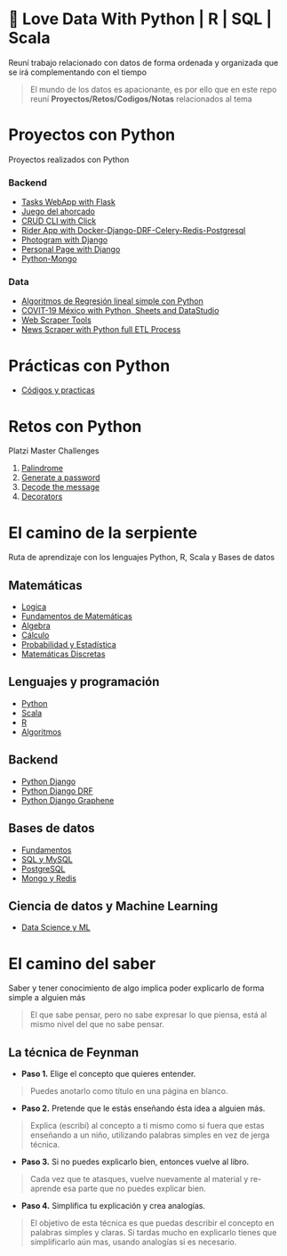 
# :snake: Love Data With Python | R | SQL | Scala <!-- omit in toc -->

Reuní trabajo relacionado con datos de forma ordenada y organizada que se irá complementando con el tiempo

> El mundo de los datos es apacionante, es por ello que en este repo reuní **Proyectos/Retos/Codigos/Notas** relacionados al tema

# Proyectos con Python <!-- omit in toc -->

Proyectos realizados con Python

### Backend
* [Tasks WebApp with Flask](https://github.com/eocode/Flask_TaskApp)
* [Juego del ahorcado](https://github.com/eocode/Juego-del-ahorcado-Python)
* [CRUD CLI with Click](https://github.com/eocode/Python-Clients-CLI)
* [Rider App with Docker-Django-DRF-Celery-Redis-Postgresql](https://github.com/eocode/Rider-App)
* [Photogram with Django](https://github.com/eocode/PhotoGram)
* [Personal Page with Django](https://github.com/eocode/PersonalPage-with-Django)
* [Python-Mongo](https://github.com/eocode/Python-Mongo)

### Data
* [Algoritmos de Regresión lineal simple con Python](https://github.com/eocode/Algoritmo-de-regresion-lineal-simple-en-Python)
* [COVIT-19 México with Python, Sheets and DataStudio](https://github.com/eocode/COVIT-19-Mexico)
* [Web Scraper Tools](https://github.com/eocode/Web-Scraper-Tools)
* [News Scraper with Python full ETL Process](https://github.com/eocode/News-Scraper-A-Complete-ETL-Process)

# Prácticas con Python

* [Códigos y practicas](/codes)

# Retos con Python

Platzi Master Challenges

1. [Palindrome](https://github.com/eocode/MasterChallenge-Python01)
2. [Generate a password](https://github.com/eocode/MasterChallenge-Python02)
3. [Decode the message](https://github.com/eocode/MasterChallenge-Python03)
4. [Decorators](https://github.com/eocode/MasterChallenge-Python04)

# El camino de la serpiente <!-- omit in toc -->

Ruta de aprendizaje con los lenguajes Python, R, Scala y Bases de datos

## Matemáticas
* [Logica](/learn/Matematicas/logica)
* [Fundamentos de Matemáticas](/learn/Matematicas/fundamentos)
* [Algebra](/learn/Matematicas/algebra)
* [Cálculo](/learn/Matematicas/calculo)
* [Probabilidad y Estadística](/learn/Matematicas/pye)
* [Matemáticas Discretas](/learn/Matematicas/discretas)

## Lenguajes y programación
* [Python](/learn/Python)
* [Scala](/learn/Scala)
* [R](/learn/R)
* [Algoritmos](/learn/Algoritmos)

## Backend
* [Python Django](/learn/Django)
* [Python Django DRF](/learn/DRF)
* [Python Django Graphene](/learn/Graphene)

## Bases de datos
* [Fundamentos](/learn/BasesDatos/Fundamentos%20de%20Bases%20de%20Datos)
* [SQL y MySQL](/learn/BasesDatos/SQL%20y%20MySQL)
* [PostgreSQL](/learn/BasesDatos/PostgreSQL)
* [Mongo y Redis](/learn/BasesDatos/MongoDB%20y%20Redis)

## Ciencia de datos y Machine Learning
* [Data Science y ML](/learn/DataScience)

# El camino del saber

Saber y tener conocimiento de algo implica poder explicarlo de forma simple a alguien más

> El que sabe pensar, pero no sabe expresar lo que piensa, está al mismo nivel del que no sabe pensar.


## La técnica de Feynman

* **Paso 1.** Elige el concepto que quieres entender.
> Puedes anotarlo como título en una página en blanco.
* **Paso 2.** Pretende que le estás enseñando ésta idea a alguien más.
> Explica (escribí) al concepto a ti mismo como si fuera que estas enseñando a un niño, utilizando palabras simples en vez de jerga técnica.
* **Paso 3.** Si no puedes explicarlo bien, entonces vuelve al libro. 
> Cada vez que te atasques, vuelve nuevamente al material y re-aprende esa parte que no puedes explicar bien.
* **Paso 4.** Simplifica tu explicación y crea analogías. 
> El objetivo de esta técnica es que puedas describir el concepto en palabras simples y claras. Si tardas mucho en explicarlo tienes que simplificarlo aún mas, usando analogías si es necesario.